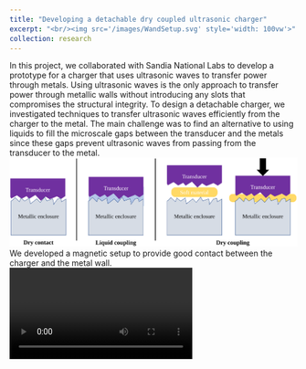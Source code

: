 ```yaml
---
title: "Developing a detachable dry coupled ultrasonic charger"
excerpt: "<br/><img src='/images/WandSetup.svg' style='width: 100vw'>"
collection: research
---
```


In this project, we collaborated with Sandia National Labs to develop a prototype for a charger that uses ultrasonic waves to transfer power through metals. 
Using ultrasonic waves is the only approach to transfer power through metallic walls without introducing any slots that compromises the structural integrity. 
To design a detachable charger, we investigated techniques to transfer ultrasonic waves efficiently from the charger to the metal. The main challenge was to find an alternative to using liquids to fill the microscale gaps between the transducer and the metals since these gaps prevent ultrasonic waves from passing from the transducer to the metal.
<br/><img src='/images/couplingTypes.svg'>
We developed a magnetic setup to provide good contact between the charger and the metal wall.
<br/><video width="320" controls>
  <source src="/videos/wandDemp.mp4" type="video/mp4">
Your browser does not support this video.
</video> 

